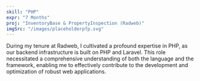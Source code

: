 ```yaml
---
skill: "PHP"
expr: "7 Months"
proj: "InventoryBase & PropertyInspection (Radweb)"
imgSrc: "/images/placeholderpfp.svg"
---
```


During my tenure at Radweb, I cultivated a profound expertise in PHP, as our backend infrastructure is built on PHP and Laravel. This role necessitated a comprehensive understanding of both the language and the framework, enabling me to effectively contribute to the development and optimization of robust web applications.
